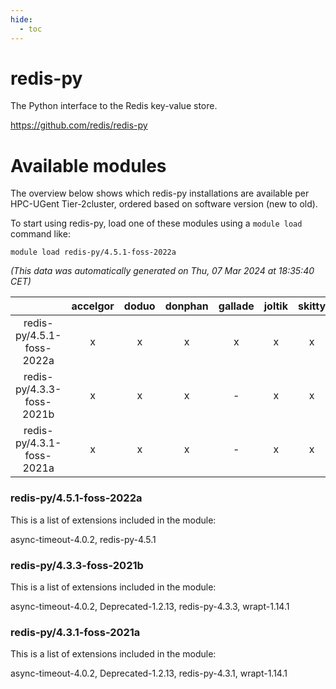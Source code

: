 ```yaml
---
hide:
  - toc
---
```


redis-py
========


The Python interface to the Redis key-value store.

https://github.com/redis/redis-py
# Available modules


The overview below shows which redis-py installations are available per HPC-UGent Tier-2cluster, ordered based on software version (new to old).

To start using redis-py, load one of these modules using a `module load` command like:

```shell
module load redis-py/4.5.1-foss-2022a
```

*(This data was automatically generated on Thu, 07 Mar 2024 at 18:35:40 CET)*  

| |accelgor|doduo|donphan|gallade|joltik|skitty|
| :---: | :---: | :---: | :---: | :---: | :---: | :---: |
|redis-py/4.5.1-foss-2022a|x|x|x|x|x|x|
|redis-py/4.3.3-foss-2021b|x|x|x|-|x|x|
|redis-py/4.3.1-foss-2021a|x|x|x|-|x|x|


### redis-py/4.5.1-foss-2022a

This is a list of extensions included in the module:

async-timeout-4.0.2, redis-py-4.5.1

### redis-py/4.3.3-foss-2021b

This is a list of extensions included in the module:

async-timeout-4.0.2, Deprecated-1.2.13, redis-py-4.3.3, wrapt-1.14.1

### redis-py/4.3.1-foss-2021a

This is a list of extensions included in the module:

async-timeout-4.0.2, Deprecated-1.2.13, redis-py-4.3.1, wrapt-1.14.1